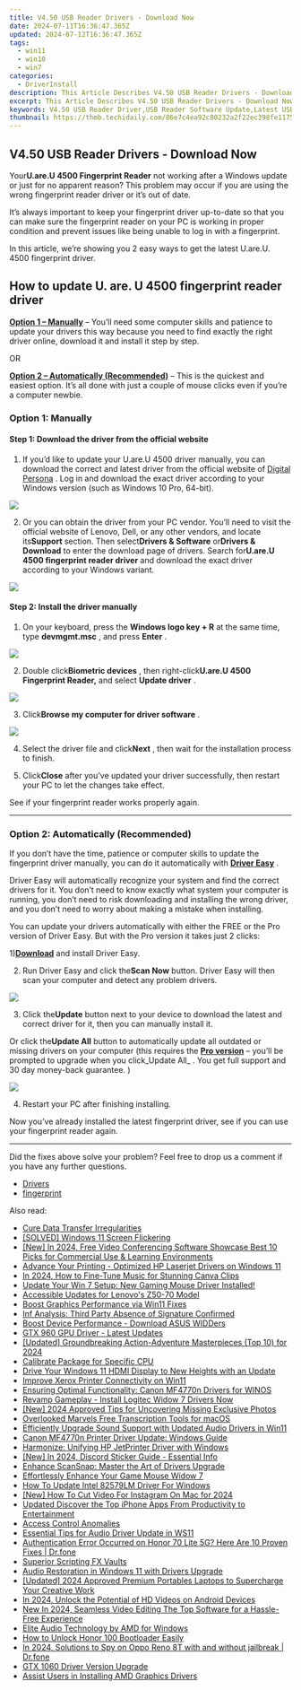 ```yaml
---
title: V4.50 USB Reader Drivers - Download Now
date: 2024-07-11T16:36:47.365Z
updated: 2024-07-12T16:36:47.365Z
tags:
  - win11
  - win10
  - win7
categories:
  - DriverInstall
description: This Article Describes V4.50 USB Reader Drivers - Download Now
excerpt: This Article Describes V4.50 USB Reader Drivers - Download Now
keywords: V4.50 USB Reader Driver,USB Reader Software Update,Latest USB Reader Support,Free USB Reader Drivers for Windows,Compatible USB Reader Drivers,Download USB Reader Drivers,Enhanced USB Reader Performance
thumbnail: https://thmb.techidaily.com/86e7c4ea92c80232a2f22ec398fe1175bda0bfa79b5ffdb49f75954366a9ab9c.jpg
---
```


## V4.50 USB Reader Drivers - Download Now

 Your**U.are.U 4500 Fingerprint Reader** not working after a Windows update or just for no apparent reason? This problem may occur if you are using the wrong fingerprint reader driver or it’s out of date.

 It’s always important to keep your fingerprint driver up-to-date so that you can make sure the fingerprint reader on your PC is working in proper condition and prevent issues like being unable to log in with a fingerprint.

 In this article, we’re showing you 2 easy ways to get the latest U.are.U. 4500 fingerprint driver.

## How to update U. are. U 4500 fingerprint reader driver

**[Option 1 – Manually](#o2)** – You’ll need some computer skills and patience to update your drivers this way because you need to find exactly the right driver online, download it and install it step by step.

OR

**[Option 2 – Automatically (Recommended)](#o1)**  – This is the quickest and easiest option. It’s all done with just a couple of mouse clicks even if you’re a computer newbie.

### Option 1: Manually

#### Step 1: Download the driver from the official website

 1) If you’d like to update your U.are.U 4500 driver manually, you can download the correct and latest driver from the official website of [Digital Persona](https://devportal.digitalpersona.com/portal.php) . Log in and download the exact driver according to your Windows version (such as Windows 10 Pro, 64-bit).

![](https://images.drivereasy.com/wp-content/uploads/2019/09/2019-09-27_15-45-07.png)

 2) Or you can obtain the driver from your PC vendor. You’ll need to visit the official website of Lenovo, Dell, or any other vendors, and locate its**Support** section. Then select**Drivers & Software** or**Drivers & Download** to enter the download page of drivers. Search for**U.are.U 4500 fingerprint reader driver** and download the exact driver according to your Windows variant.

![](https://images.drivereasy.com/wp-content/uploads/2019/09/image-946-1024x224.png)

#### Step 2: Install the driver manually

 1) On your keyboard, press the **Windows logo key + R** at the same time, type **devmgmt.msc** , and press **Enter** .

![](https://images.drivereasy.com/wp-content/uploads/2019/09/device-manager-1.png)

 2) Double click**Biometric devices** , then right-click**U.are.U 4500 Fingerprint Reader,** and select **Update driver** .

![](https://images.drivereasy.com/wp-content/uploads/2019/09/image-961.png)

 3) Click**Browse my computer for driver software** .

![](https://images.drivereasy.com/wp-content/uploads/2019/09/image-936.png)

 4) Select the driver file and click**Next** , then wait for the installation process to finish.

 5) Click**Close** after you’ve updated your driver successfully, then restart your PC to let the changes take effect.

See if your fingerprint reader works properly again.

---

### Option 2: Automatically (Recommended)

 If you don’t have the time, patience or computer skills to update the fingerprint driver manually, you can do it automatically with **[Driver Easy](https://tools.techidaily.com/drivereasy/download/)**  .

 Driver Easy will automatically recognize your system and find the correct drivers for it. You don’t need to know exactly what system your computer is running, you don’t need to risk downloading and installing the wrong driver, and you don’t need to worry about making a mistake when installing.

 You can update your drivers automatically with either the FREE or the Pro version of Driver Easy. But with the Pro version it takes just 2 clicks:

 1)[**Download**](https://tools.techidaily.com/drivereasy/download/) and install Driver Easy.

 2) Run Driver Easy and click the**Scan Now** button. Driver Easy will then scan your computer and detect any problem drivers.

![](https://images.drivereasy.com/wp-content/uploads/2019/09/image-914.png)

 3) Click the**Update** button next to your device to download the latest and correct driver for it, then you can manually install it.

 Or click the**Update All** button to automatically update all outdated or missing drivers on your computer (this requires the **[Pro version](https://tools.techidaily.com/drivereasy/download/)**  – you’ll be prompted to upgrade when you click_Update All_ . You get full support and 30 day money-back guarantee. )

![](https://images.drivereasy.com/wp-content/uploads/2019/09/image-921.png)

4) Restart your PC after finishing installing.

 Now you’ve already installed the latest fingerprint driver, see if you can use your fingerprint reader again.

---

 Did the fixes above solve your problem? Feel free to drop us a comment if you have any further questions.

* [Drivers](https://tools.techidaily.com/drivereasy/download/)
* [fingerprint](https://store.drivereasy.com/order/cart.php?PRODS=4731822&QTY=1&AFFILIATE=108875)

<ins class="adsbygoogle"
     style="display:block"
     data-ad-format="autorelaxed"
     data-ad-client="ca-pub-7571918770474297"
     data-ad-slot="1223367746"></ins>



<ins class="adsbygoogle"
     style="display:block"
     data-ad-client="ca-pub-7571918770474297"
     data-ad-slot="8358498916"
     data-ad-format="auto"
     data-full-width-responsive="true"></ins>

<span class="atpl-alsoreadstyle">Also read:</span>
<div><ul>
<li><a href="https://driver-install.techidaily.com/cure-data-transfer-irregularities/"><u>Cure Data Transfer Irregularities</u></a></li>
<li><a href="https://network-issues.techidaily.com/solved-windows-11-screen-flickering/"><u>[SOLVED] Windows 11 Screen Flickering</u></a></li>
<li><a href="https://video-screen-grab.techidaily.com/new-in-2024-free-video-conferencing-software-showcase-best-10-picks-for-commercial-use-and-learning-environments/"><u>[New] In 2024, Free Video Conferencing Software Showcase  Best 10 Picks for Commercial Use & Learning Environments</u></a></li>
<li><a href="https://driver-install.techidaily.com/advance-your-printing-optimized-hp-laserjet-drivers-on-windows-11/"><u>Advance Your Printing - Optimized HP Laserjet Drivers on Windows 11</u></a></li>
<li><a href="https://some-knowledge.techidaily.com/in-2024-how-to-fine-tune-music-for-stunning-canva-clips/"><u>In 2024, How to Fine-Tune Music for Stunning Canva Clips</u></a></li>
<li><a href="https://driver-install.techidaily.com/1720063646000-update-your-win-7-setup-new-gaming-mouse-driver-installed/"><u>Update Your Win 7 Setup: New Gaming Mouse Driver Installed!</u></a></li>
<li><a href="https://driver-install.techidaily.com/accessible-updates-for-lenovos-z50-70-model/"><u>Accessible Updates for Lenovo's Z50-70 Model</u></a></li>
<li><a href="https://driver-install.techidaily.com/boost-graphics-performance-via-win11-fixes/"><u>Boost Graphics Performance via Win11 Fixes</u></a></li>
<li><a href="https://driver-install.techidaily.com/inf-analysis-third-party-absence-of-signature-confirmed/"><u>Inf Analysis: Third Party Absence of Signature Confirmed</u></a></li>
<li><a href="https://driver-install.techidaily.com/boost-device-performance-download-asus-widders/"><u>Boost Device Performance - Download ASUS WIDDers</u></a></li>
<li><a href="https://driver-install.techidaily.com/gtx-960-gpu-driver-latest-updates/"><u>GTX 960 GPU Driver - Latest Updates</u></a></li>
<li><a href="https://video-capture.techidaily.com/updated-groundbreaking-action-adventure-masterpieces-top-10-for-2024/"><u>[Updated] Groundbreaking Action-Adventure Masterpieces (Top 10) for 2024</u></a></li>
<li><a href="https://driver-install.techidaily.com/calibrate-package-for-specific-cpu/"><u>Calibrate Package for Specific CPU</u></a></li>
<li><a href="https://driver-install.techidaily.com/drive-your-windows-11-hdmi-display-to-new-heights-with-an-update/"><u>Drive Your Windows 11 HDMI Display to New Heights with an Update</u></a></li>
<li><a href="https://driver-install.techidaily.com/improve-xerox-printer-connectivity-on-win11/"><u>Improve Xerox Printer Connectivity on Win11</u></a></li>
<li><a href="https://driver-install.techidaily.com/ensuring-optimal-functionality-canon-mf4770n-drivers-for-winos/"><u>Ensuring Optimal Functionality: Canon MF4770n Drivers for WINOS</u></a></li>
<li><a href="https://driver-install.techidaily.com/1720063059113-revamp-gameplay-install-logitec-widow-7-drivers-now/"><u>Revamp Gameplay - Install Logitec Widow 7 Drivers Now</u></a></li>
<li><a href="https://snapchat-videos.techidaily.com/new-2024-approved-tips-for-uncovering-missing-exclusive-photos/"><u>[New] 2024 Approved  Tips for Uncovering Missing Exclusive Photos</u></a></li>
<li><a href="https://extra-hints.techidaily.com/overlooked-marvels-free-transcription-tools-for-macos/"><u>Overlooked Marvels  Free Transcription Tools for macOS</u></a></li>
<li><a href="https://driver-install.techidaily.com/efficiently-upgrade-sound-support-with-updated-audio-drivers-in-win11/"><u>Efficiently Upgrade Sound Support with Updated Audio Drivers in Win11</u></a></li>
<li><a href="https://driver-install.techidaily.com/canon-mf4770n-printer-driver-update-windows-guide/"><u>Canon MF4770n Printer Driver Update: Windows Guide</u></a></li>
<li><a href="https://driver-install.techidaily.com/harmonize-unifying-hp-jetprinter-driver-with-windows/"><u>Harmonize: Unifying HP JetPrinter Driver with Windows</u></a></li>
<li><a href="https://discord-videos.techidaily.com/new-in-2024-discord-sticker-guide-essential-info/"><u>[New] In 2024, Discord Sticker Guide - Essential Info</u></a></li>
<li><a href="https://driver-install.techidaily.com/enhance-scansnap-master-the-art-of-drivers-upgrade/"><u>Enhance ScanSnap: Master the Art of Drivers Upgrade</u></a></li>
<li><a href="https://driver-install.techidaily.com/effortlessly-enhance-your-game-mouse-widow-7/"><u>Effortlessly Enhance Your Game Mouse Widow 7</u></a></li>
<li><a href="https://driver-install.techidaily.com/how-to-update-intel-82579lm-driver-for-windows/"><u>How To Update Intel 82579LM Driver For Windows</u></a></li>
<li><a href="https://instagram-clips.techidaily.com/new-how-to-cut-video-for-instagram-on-mac-for-2024/"><u>[New] How To Cut Video For Instagram On Mac for 2024</u></a></li>
<li><a href="https://smart-video-creator.techidaily.com/updated-discover-the-top-iphone-apps-from-productivity-to-entertainment/"><u>Updated Discover the Top iPhone Apps From Productivity to Entertainment</u></a></li>
<li><a href="https://driver-install.techidaily.com/access-control-anomalies/"><u>Access Control Anomalies</u></a></li>
<li><a href="https://driver-install.techidaily.com/essential-tips-for-audio-driver-update-in-ws11/"><u>Essential Tips for Audio Driver Update in WS11</u></a></li>
<li><a href="https://howto.techidaily.com/authentication-error-occurred-on-honor-70-lite-5g-here-are-10-proven-fixes-drfone-by-drfone-fix-android-problems-fix-android-problems/"><u>Authentication Error Occurred on Honor 70 Lite 5G? Here Are 10 Proven Fixes | Dr.fone</u></a></li>
<li><a href="https://extra-lessons.techidaily.com/superior-scripting-fx-vaults/"><u>Superior Scripting FX Vaults</u></a></li>
<li><a href="https://driver-install.techidaily.com/audio-restoration-in-windows-11-with-drivers-upgrade/"><u>Audio Restoration in Windows 11 with Drivers Upgrade</u></a></li>
<li><a href="https://youtube-tips.techidaily.com/ed-2024-approved-premium-portables-laptops-to-supercharge-your-creative-work/"><u>[Updated] 2024 Approved  Premium Portables  Laptops to Supercharge Your Creative Work</u></a></li>
<li><a href="https://vp-tips.techidaily.com/in-2024-unlock-the-potential-of-hd-videos-on-android-devices/"><u>In 2024, Unlock the Potential of HD Videos on Android Devices</u></a></li>
<li><a href="https://video-creation-software.techidaily.com/new-in-2024-seamless-video-editing-the-top-software-for-a-hassle-free-experience/"><u>New In 2024, Seamless Video Editing The Top Software for a Hassle-Free Experience</u></a></li>
<li><a href="https://driver-install.techidaily.com/elite-audio-technology-by-amd-for-windows/"><u>Elite Audio Technology by AMD for Windows</u></a></li>
<li><a href="https://unlock-android.techidaily.com/how-to-unlock-honor-100-bootloader-easily-by-drfone-android/"><u>How to Unlock Honor 100 Bootloader Easily</u></a></li>
<li><a href="https://android-location-track.techidaily.com/in-2024-solutions-to-spy-on-oppo-reno-8t-with-and-without-jailbreak-drfone-by-drfone-virtual-android/"><u>In 2024, Solutions to Spy on Oppo Reno 8T with and without jailbreak | Dr.fone</u></a></li>
<li><a href="https://driver-install.techidaily.com/gtx-1060-driver-version-upgrade/"><u>GTX 1060 Driver Version Upgrade</u></a></li>
<li><a href="https://driver-install.techidaily.com/assist-users-in-installing-amd-graphics-drivers/"><u>Assist Users in Installing AMD Graphics Drivers</u></a></li>
</ul></div>
